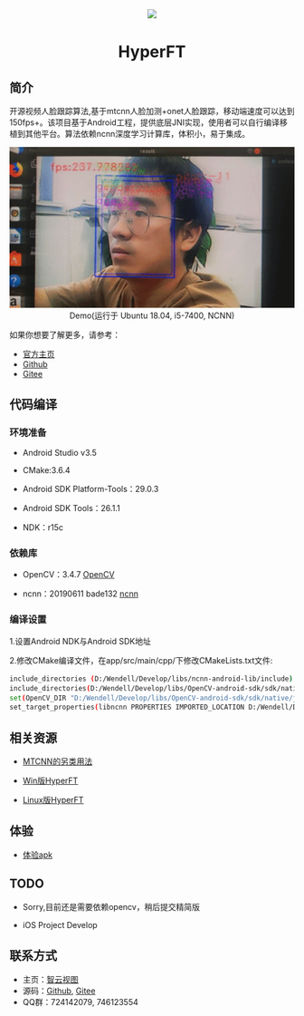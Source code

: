 <div align="center">
  <a href="http://www.zeusee.com">
    <img width="200" heigth="200" src="https://avatars2.githubusercontent.com/u/32202388?s=200&v=4">
  </a>  

  <h1>HyperFT</h1>
</div>

## 简介

开源视频人脸跟踪算法,基于mtcnn人脸加测+onet人脸跟踪，移动端速度可以达到150fps+。该项目基于Android工程，提供底层JNI实现，使用者可以自行编译移植到其他平台。算法依赖ncnn深度学习计算库，体积小，易于集成。

<p>
<div align="center">
<img src="./resource/demo.gif" width="650px" alt="Demo(运行于 Ubuntu 18.04, i5-7400, NCNN)"/>
<div align="center">Demo(运行于 Ubuntu 18.04, i5-7400, NCNN)</div>
</div>
<p>

如果你想要了解更多，请参考：

* [官方主页](http://www.zeusee.com)
* [Github](https://github.com/zeusees/HyperFT)
* [Gitee](https://gitee.com/zeusees/HyperFT)

## 代码编译

### 环境准备

* Android Studio v3.5

* CMake:3.6.4

* Android SDK Platform-Tools：29.0.3

* Android SDK Tools：26.1.1

* NDK：r15c

### 依赖库

* OpenCV：3.4.7 [OpenCV](https://sourceforge.net/projects/opencvlibrary/files/4.1.1/opencv-4.1.1-android-sdk.zip/download)

* ncnn：20190611 bade132 [ncnn](https://github.com/Tencent/ncnn/releases/download/20190611/ncnn-android-lib.zip)

### 编译设置

1.设置Android NDK与Android SDK地址

2.修改CMake编译文件，在app/src/main/cpp/下修改CMakeLists.txt文件:

``` bash
include_directories (D:/Wendell/Develop/libs/ncnn-android-lib/include)
include_directories(D:/Wendell/Develop/libs/OpenCV-android-sdk/sdk/native/jni/include)
set(OpenCV_DIR "D:/Wendell/Develop/libs/OpenCV-android-sdk/sdk/native/jni")
set_target_properties(libncnn PROPERTIES IMPORTED_LOCATION D:/Wendell/Develop/libs/ncnn-android-lib/${ANDROID_ABI}/libncnn.a)
```

## 相关资源


* [MTCNN的另类用法](https://blog.csdn.net/relocy/article/details/84075570)

* [Win版HyperFT](https://github.com/qaz734913414/Ncnn_FaceTrack)

* [Linux版HyperFT](https://github.com/xiangdeyizhang/FaceTrack_ncnn_HyperFT)

## 体验

* [体验apk](https://fir.im/HyperFT)

## TODO

+ Sorry,目前还是需要依赖opencv，稍后提交精简版

+ iOS Project Develop

## 联系方式

* 主页：[智云视图](http://www.zeusee.com/)
* 源码：[Github](https://github.com/zeusees/HyperFT), [Gitee](https://gitee.com/zeusees/HyperFT)
* QQ群：724142079, 746123554
